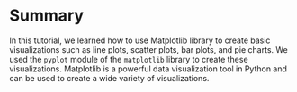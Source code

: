# Summary

In this tutorial, we learned how to use Matplotlib library to create basic visualizations such as line plots, scatter plots, bar plots, and pie charts. We used the `pyplot` module of the `matplotlib` library to create these visualizations. Matplotlib is a powerful data visualization tool in Python and can be used to create a wide variety of visualizations.
